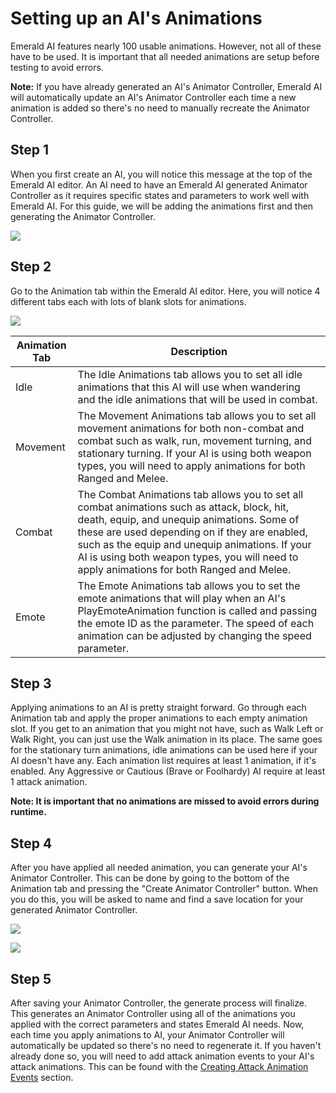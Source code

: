 # Setting up an AI's Animations
Emerald AI features nearly 100 usable animations. However, not all of these have to be used. It is important that all needed animations are setup before testing to avoid errors.

**Note:** If you have already generated an AI's Animator Controller, Emerald AI will automatically update an AI's Animator Controller each time a new animation is added so there's no need to manually recreate the Animator Controller.

## Step 1
When you first create an AI, you will notice this message at the top of the Emerald AI editor. An AI need to have an Emerald AI generated Animator Controller as it requires specific states and parameters to work well with Emerald AI. For this guide, we will be adding the animations first and then generating the Animator Controller.

![](https://i.imgur.com/oUnr3dz.png)

## Step 2
Go to the Animation tab within the Emerald AI editor. Here, you will notice 4 different tabs each with lots of blank slots for animations.

![](https://i.imgur.com/q4xBbM1.png)

| Animation Tab  | Description |
| ------------- | ------------- |
| Idle  | The Idle Animations tab allows you to set all idle animations that this AI will use when wandering and the idle animations that will be used in combat.   |
| Movement  | The Movement Animations tab allows you to set all movement animations for both non-combat and combat such as walk, run, movement turning, and stationary turning. If your AI is using both weapon types, you will need to apply animations for both Ranged and Melee. |
| Combat  | The Combat Animations tab allows you to set all combat animations such as attack, block, hit, death, equip, and unequip animations. Some of these are used depending on if they are enabled, such as the equip and unequip animations. If your AI is using both weapon types, you will need to apply animations for both Ranged and Melee. |
| Emote  | The Emote Animations tab allows you to set the emote animations that will play when an AI's PlayEmoteAnimation function is called and passing the emote ID as the parameter. The speed of each animation can be adjusted by changing the speed parameter.  |

## Step 3
Applying animations to an AI is pretty straight forward. Go through each Animation tab and apply the proper animations to each empty animation slot. If you get to an animation that you might not have, such as Walk Left or Walk Right, you can just use the Walk animation in its place. The same goes for the stationary turn animations, idle animations can be used here if your AI doesn't have any. Each animation list requires at least 1 animation, if it's enabled. Any Aggressive or Cautious (Brave or Foolhardy) AI require at least 1 attack animation. 

**Note: It is important that no animations are missed to avoid errors during runtime.**

## Step 4
After you have applied all needed animation, you can generate your AI's Animator Controller. This can be done by going to the bottom of the Animation tab and pressing the "Create Animator Controller" button. When you do this, you will be asked to name and find a save location for your generated Animator Controller.

![](https://i.imgur.com/VhAJYQx.png)

![](https://i.imgur.com/puBnKxq.png)

## Step 5
After saving your Animator Controller, the generate process will finalize. This generates an Animator Controller using all of the animations you applied with the correct parameters and states Emerald AI needs. Now, each time you apply animations  to AI, your Animator Controller will automatically be updated so there's no need to regenerate it. If you haven't already done so, you will need to add attack animation events to your AI's attack animations. This can be found with the [Creating Attack Animation Events](https://github.com/Black-Horizon-Studios/Emerald-AI/wiki/Creating-Attack-Animation-Events) section.